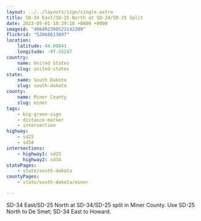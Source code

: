 ```yaml
---
layout: ../../layouts/sign/single.astro
title: SD-34 East/SD-25 North at SD-34/SD-25 Split
date: 2022-05-01 10:29:10 +0000 +0000
imageid: "406402390523142389"
flickrid: "52068613097"
location:
    latitude: 44.00841
    longitude: -97.55247
country:
    name: United States
    slug: united-states
state:
    name: South Dakota
    slug: south-dakota
county:
    name: Miner County
    slug: miner
tags:
    - big-green-sign
    - distance-marker
    - intersection
highway:
    - sd25
    - sd34
intersections:
    - highway1: sd25
      highway2: sd34
statePages:
    - state/south-dakota
countyPages:
    - state/south-dakota/miner

---
```

SD-34 East/SD-25 North at SD-34/SD-25 split in Miner County.  Use SD-25 North to De Smet; SD-34 East to Howard.